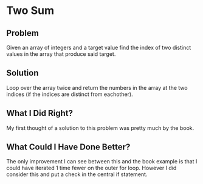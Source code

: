 # Two Sum

## Problem

Given an array of integers and a target value find the index of two distinct values in the array that produce said target.

## Solution

Loop over the array twice and return the numbers in the array at the two indices (if the indices are distinct from eachother).

## What I Did Right?

My first thought of a solution to this problem was pretty much by the book.

## What Could I Have Done Better?

The only improvement I can see between this and the book example is that I could have iterated 1 time fewer on the outer for loop. However I did consider this and put a check in the central if statement.